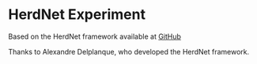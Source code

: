 # HerdNet Experiment

Based on the HerdNet framework available at [GitHub](https://github.com/Alexandre-Delplanque/HerdNet)

Thanks to Alexandre Delplanque, who developed the HerdNet framework.